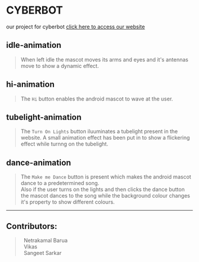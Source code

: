 # **CYBERBOT**
our project for cyberbot 
[click here to access our website](https://seekers-cyberbot4.netlify.app)

## **idle-animation**
> When left idle the mascot moves its arms and eyes and it's antennas move to show a dynamic effect.

## **hi-animation**
> The `Hi` button enables the android mascot to wave at the user.

## **tubelight-animation**
> The `Turn On Lights` button iluuminates a tubelight present in the website. A small animation effect has been put in to show a flickering effect while turnng on the tubelight.

## **dance-animation**
> The `Make me Dance` button is present which makes the android mascot dance to a predetermined song. <br>
Also if the user turns on the lights and then clicks the dance button the mascot dances to the song while the background colour changes it's property to show different colours.

***
## Contributors:
  > &nbsp; Netrakamal Barua <br>
  > &nbsp; Vikas <br>
  > &nbsp; Sangeet Sarkar <br>
